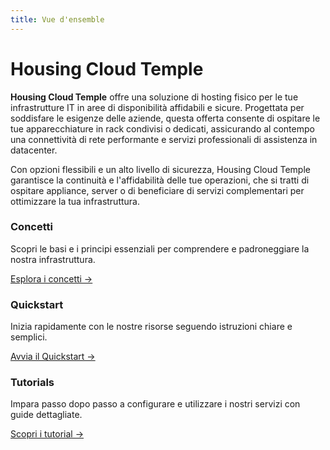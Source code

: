 ```yaml
---
title: Vue d'ensemble
---
```


# Housing Cloud Temple

**Housing Cloud Temple** offre una soluzione di hosting fisico per le tue infrastrutture IT in aree di disponibilità affidabili e sicure. Progettata per soddisfare le esigenze delle aziende, questa offerta consente di ospitare le tue apparecchiature in rack condivisi o dedicati, assicurando al contempo una connettività di rete performante e servizi professionali di assistenza in datacenter.

Con opzioni flessibili e un alto livello di sicurezza, Housing Cloud Temple garantisce la continuità e l'affidabilità delle tue operazioni, che si tratti di ospitare appliance, server o di beneficiare di servizi complementari per ottimizzare la tua infrastruttura.


<div className="card-grid">
  <div className="card">
    <h3>Concetti</h3>
    <p>Scopri le basi e i principi essenziali per comprendere e padroneggiare la nostra infrastruttura.</p>
    <a href="housing/concepts" className="card-link">Esplora i concetti &rarr;</a>
  </div>
  <div className="card">
    <h3>Quickstart</h3>
    <p>Inizia rapidamente con le nostre risorse seguendo istruzioni chiare e semplici.</p>
    <a href="housing/quickstart" className="card-link">Avvia il Quickstart &rarr;</a>
  </div>
    <div className="card">
    <h3>Tutorials</h3>
    <p>Impara passo dopo passo a configurare e utilizzare i nostri servizi con guide dettagliate.</p>
    <a href="housing/tutorials" className="card-link">Scopri i tutorial &rarr;</a>
  </div>
</div>
